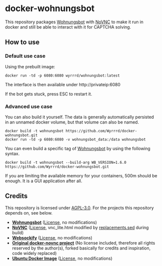 docker-wohnungsbot
============

This repository packages [Wohnungsbot](https://github.com/neopostmodern/wohnungsbot) with [NoVNC](https://github.com/novnc/NoVNC) to make it run in docker and still be able to interact with it for CAPTCHA solving.

## How to use

### Default use case

Using the prebuilt image:

```
docker run -td -p 6080:6080 wyrrrd/wohnungsbot:latest
```

The interface is then available under http://privateip:6080

If the bot gets stuck, press ESC to restart it.

### Advanced use case

You can also build it yourself. The data is generally automatically persisted in an unnamed docker volume, but that volume can also be named.

```
docker build -t wohnungsbot https://github.com/Wyrrrd/docker-wohnungsbot.git
docker run -td -p 6080:6080 -v wohnungsbot_data:/data wohnungsbot
```

You can even build a specific tag of [Wohnungsbot](https://github.com/neopostmodern/wohnungsbot) by using the following syntax. 

```
docker build -t wohnungsbot --build-arg WB_VERSION=1.6.0 https://github.com/Wyrrrd/docker-wohnungsbot.git
```

If you are limiting the available memory for your containers, 500m should be enough. It is a GUI application after all.

## Credits

This repository is licensed under [AGPL-3.0](https://github.com/Wyrrrd/docker-wohnungsbot/blob/main/LICENSE). For the projects this repository depends on, see below. 

* [**Wohnungsbot**](https://github.com/neopostmodern/wohnungsbot) ([License](https://github.com/neopostmodern/wohnungsbot/blob/master/LICENSE), no modifications)
* [**NoVNC**](https://github.com/novnc/noVNC) ([License](https://github.com/novnc/noVNC/blob/master/LICENSE.txt), vnc_lite.html modified by [replacements.sed](https://github.com/Wyrrrd/docker-wohnungsbot/blob/main/replacements.sed) during build)
* [**Websockify**](https://github.com/novnc/websockify) ([License](https://github.com/novnc/websockify/blob/master/COPYING), no modifications)
* [**Original docker-novnc project**](https://github.com/paimpozhil/docker-novnc) (No license included, therefore all rights reserved by the author(s), forked basically for credits and inspiration, code widely replaced)
* [**Ubuntu Docker Image**](https://hub.docker.com/_/ubuntu/) ([License](https://ubuntu.com/legal/intellectual-property-policy), no modifications)